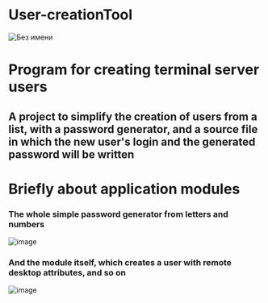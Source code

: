 # User-creationTool
![Без имени](https://user-images.githubusercontent.com/98615658/161378038-73cebf24-de41-44e3-8d69-1fcb7d66b8c9.jpg)
# Program for creating terminal server users

## A project to simplify the creation of users from a list, with a password generator, and a source file in which the new user's login and the generated password will be written

# Briefly about application modules
### The whole simple password generator from letters and numbers
![image](https://user-images.githubusercontent.com/98615658/161378297-c4b14ee6-b3fd-4004-a9c9-e373a17b6da6.png)

### And the module itself, which creates a user with remote desktop attributes, and so on
![image](https://user-images.githubusercontent.com/98615658/161378341-45d99084-641f-4fc8-a1c4-674b770bb55e.png)
